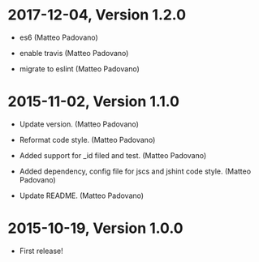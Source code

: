 2017-12-04, Version 1.2.0
=========================

 * es6 (Matteo Padovano)

 * enable travis (Matteo Padovano)

 * migrate to eslint (Matteo Padovano)


2015-11-02, Version 1.1.0
=========================

 * Update version. (Matteo Padovano)

 * Reformat code style. (Matteo Padovano)

 * Added support for _id filed and test. (Matteo Padovano)

 * Added dependency, config file for jscs and jshint code style. (Matteo Padovano)

 * Update README. (Matteo Padovano)


2015-10-19, Version 1.0.0
=========================

 * First release!
